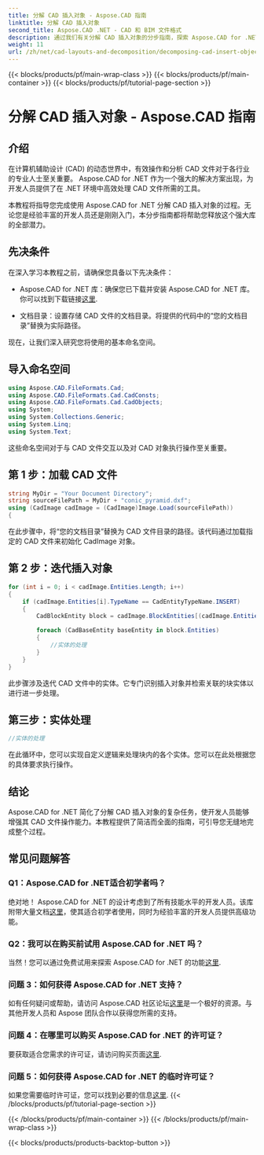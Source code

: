 ```yaml
---
title: 分解 CAD 插入对象 - Aspose.CAD 指南
linktitle: 分解 CAD 插入对象
second_title: Aspose.CAD .NET - CAD 和 BIM 文件格式
description: 通过我们有关分解 CAD 插入对象的分步指南，探索 Aspose.CAD for .NET 的强大功能。
weight: 11
url: /zh/net/cad-layouts-and-decomposition/decomposing-cad-insert-objects/
---
```


{{< blocks/products/pf/main-wrap-class >}}
{{< blocks/products/pf/main-container >}}
{{< blocks/products/pf/tutorial-page-section >}}

# 分解 CAD 插入对象 - Aspose.CAD 指南

## 介绍

在计算机辅助设计 (CAD) 的动态世界中，有效操作和分析 CAD 文件对于各行业的专业人士至关重要。 Aspose.CAD for .NET 作为一个强大的解决方案出现，为开发人员提供了在 .NET 环境中高效处理 CAD 文件所需的工具。

本教程将指导您完成使用 Aspose.CAD for .NET 分解 CAD 插入对象的过程。无论您是经验丰富的开发人员还是刚刚入门，本分步指南都将帮助您释放这个强大库的全部潜力。

## 先决条件

在深入学习本教程之前，请确保您具备以下先决条件：

-  Aspose.CAD for .NET 库：确保您已下载并安装 Aspose.CAD for .NET 库。你可以找到下载链接[这里](https://releases.aspose.com/cad/net/).

- 文档目录：设置存储 CAD 文件的文档目录。将提供的代码中的“您的文档目录”替换为实际路径。

现在，让我们深入研究您将使用的基本命名空间。

## 导入命名空间

```csharp
using Aspose.CAD.FileFormats.Cad;
using Aspose.CAD.FileFormats.Cad.CadConsts;
using Aspose.CAD.FileFormats.Cad.CadObjects;
using System;
using System.Collections.Generic;
using System.Linq;
using System.Text;
```

这些命名空间对于与 CAD 文件交互以及对 CAD 对象执行操作至关重要。

## 第 1 步：加载 CAD 文件

```csharp
string MyDir = "Your Document Directory";
string sourceFilePath = MyDir + "conic_pyramid.dxf";
using (CadImage cadImage = (CadImage)Image.Load(sourceFilePath))
{
```

在此步骤中，将“您的文档目录”替换为 CAD 文件目录的路径。该代码通过加载指定的 CAD 文件来初始化 CadImage 对象。

## 第 2 步：迭代插入对象

```csharp
for (int i = 0; i < cadImage.Entities.Length; i++)
{
    if (cadImage.Entities[i].TypeName == CadEntityTypeName.INSERT)
    {
        CadBlockEntity block = cadImage.BlockEntities[(cadImage.Entities[i] as CadInsertObject).Name];

        foreach (CadBaseEntity baseEntity in block.Entities)
        {
            //实体的处理
        }
    }
}
```

此步骤涉及迭代 CAD 文件中的实体。它专门识别插入对象并检索关联的块实体以进行进一步处理。

## 第三步：实体处理

```csharp
//实体的处理
```

在此循环中，您可以实现自定义逻辑来处理块内的各个实体。您可以在此处根据您的具体要求执行操作。

## 结论

Aspose.CAD for .NET 简化了分解 CAD 插入对象的复杂任务，使开发人员能够增强其 CAD 文件操作能力。本教程提供了简洁而全面的指南，可引导您无缝地完成整个过程。

## 常见问题解答

### Q1：Aspose.CAD for .NET适合初学者吗？

绝对地！ Aspose.CAD for .NET 的设计考虑到了所有技能水平的开发人员。该库附带大量文档[这里](https://reference.aspose.com/cad/net/)，使其适合初学者使用，同时为经验丰富的开发人员提供高级功能。

### Q2：我可以在购买前试用 Aspose.CAD for .NET 吗？

当然！您可以通过免费试用来探索 Aspose.CAD for .NET 的功能[这里](https://releases.aspose.com/).

### 问题 3：如何获得 Aspose.CAD for .NET 支持？

如有任何疑问或帮助，请访问 Aspose.CAD 社区论坛[这里](https://forum.aspose.com/c/cad/19)是一个极好的资源。与其他开发人员和 Aspose 团队合作以获得您所需的支持。

### 问题 4：在哪里可以购买 Aspose.CAD for .NET 的许可证？

要获取适合您需求的许可证，请访问购买页面[这里](https://purchase.aspose.com/buy).

### 问题 5：如何获得 Aspose.CAD for .NET 的临时许可证？

如果您需要临时许可证，您可以找到必要的信息[这里](https://purchase.aspose.com/temporary-license/).
{{< /blocks/products/pf/tutorial-page-section >}}

{{< /blocks/products/pf/main-container >}}
{{< /blocks/products/pf/main-wrap-class >}}

{{< blocks/products/products-backtop-button >}}
